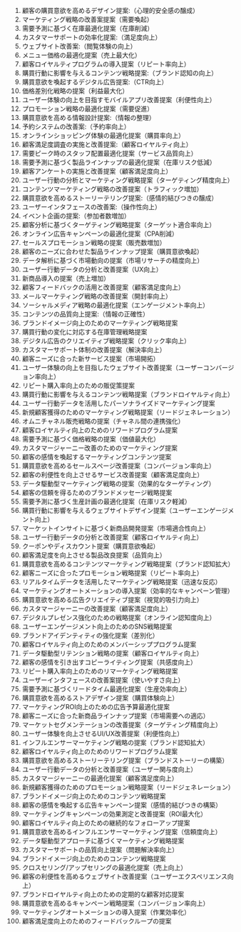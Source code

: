1. 顧客の購買意欲を高めるデザイン提案:（心理的安全感の醸成）
2. マーケティング戦略の改善案提案（需要喚起）
3. 需要予測に基づく在庫最適化提案（在庫削減）
4. カスタマーサポートの効率化提案:（満足度向上）
5. ウェブサイト改善案:（閲覧体験の向上）
6. メニュー価格の最適化提案（売上最大化）
7. 顧客ロイヤルティプログラムの導入提案（リピート率向上）
8. 購買行動に影響を与えるコンテンツ戦略提案:（ブランド認知の向上）
9. 購買意欲を喚起するデジタル広告提案:（CTR向上）
10. 価格差別化戦略の提案（利益最大化）
11. ユーザー体験の向上を目指すモバイルアプリ改善提案（利便性向上）
12. プロモーション戦略の最適化提案（需要促進）
13. 購買意欲を高める情報設計提案:（情報の整理）
14. 予約システムの改善案:（予約率向上）
15. オンラインショッピング体験の最適化提案（購買率向上）
16. 顧客満足度調査の実施と改善提案:（顧客ロイヤルティ向上）
17. 需要ピーク時のスタッフ配置最適化提案（サービス品質向上）
18. 需要予測に基づく製品ラインナップの最適化提案（在庫リスク低減）
19. 顧客アンケートの実施と改善提案（顧客満足度向上）
20. ユーザー行動の分析とマーケティング戦略提案（ターゲティング精度向上）
21. コンテンツマーケティング戦略の改善提案（トラフィック増加）
22. 購買意欲を高めるストーリーテリング提案:（感情的結びつきの醸成）
23. ユーザーインタフェースの改善案:（操作性向上）
24. イベント企画の提案:（参加者数増加）
25. 顧客分析に基づくターゲティング戦略提案（ターゲット適合率向上）
26. オンライン広告キャンペーンの最適化提案（CPA削減）
27. セールスプロモーション戦略の提案（販売数増加）
28. 顧客のニーズに合わせた製品ラインナップ提案（購買意欲喚起）
29. データ解析に基づく市場動向の提案（市場リサーチの精度向上）
30. ユーザー行動データの分析と改善提案（UX向上）
31. 新商品導入の提案（売上増加）
32. 顧客フィードバックの活用と改善提案（顧客満足度向上）
33. メールマーケティング戦略の改善提案（開封率向上）
34. ソーシャルメディア戦略の最適化提案（エンゲージメント率向上）
35. コンテンツの品質向上提案:（情報の正確性）
36. ブランドイメージ向上のためのマーケティング戦略提案
37. 購買行動の変化に対応する在庫管理戦略提案
38. デジタル広告のクリエイティブ戦略提案（クリック率向上）
39. カスタマーサポート体制の改善提案（解決率向上）
40. 顧客ニーズに合った新サービス提案（市場開拓）
41. ユーザー体験の向上を目指したウェブサイト改善提案（ユーザーコンバージョン率向上）
42. リピート購入率向上のための販促策提案
43. 購買行動に影響を与えるコンテンツ戦略提案（ブランドロイヤルティ向上）
44. ユーザー行動データを活用したパーソナライズドマーケティング提案
45. 新規顧客獲得のためのマーケティング戦略提案（リードジェネレーション）
46. オムニチャネル販売戦略の提案（チャネル間の連携強化）
47. 顧客ロイヤルティ向上のためのリワードプログラム提案
48. 需要予測に基づく価格戦略の提案（価値最大化）
49. カスタマージャーニー改善のためのマーケティング提案
50. 顧客の感情を喚起するマーケティングコンテンツ提案
51. 購買意欲を高めるセールスページ改善提案（コンバージョン率向上）
52. 顧客の利便性を向上させるサービス改善提案（顧客満足度向上）
53. データ駆動型マーケティング戦略の提案（効果的なターゲティング）
54. 顧客の信頼を得るためのブランドメッセージ戦略提案
55. 需要予測に基づく生産計画の最適化提案（在庫リスク軽減）
56. 購買行動に影響を与えるウェブサイトデザイン提案（ユーザーエンゲージメント向上）
57. マーケットインサイトに基づく新商品開発提案（市場適合性向上）
58. ユーザー行動データの分析と改善提案（顧客ロイヤルティ向上）
59. クーポンやディスカウント提案（購買意欲喚起）
60. 顧客満足度を向上させる製品改良提案（品質向上）
61. 購買意欲を高めるコンテンツマーケティング戦略提案（ブランド認知拡大）
62. 顧客ニーズに合ったプロモーション戦略提案（リピート率向上）
63. リアルタイムデータを活用したマーケティング戦略提案（迅速な反応）
64. マーケティングオートメーションの導入提案（効率的なキャンペーン管理）
65. 購買意欲を高める広告クリエイティブ提案（視覚的吸引力向上）
66. カスタマージャーニーの改善提案（顧客満足度向上）
67. デジタルプレゼンス強化のための戦略提案（オンライン認知度向上）
68. ユーザーエンゲージメント向上のためのSNS戦略提案
69. ブランドアイデンティティの強化提案（差別化）
70. 顧客ロイヤルティ向上のためのメンバーシッププログラム提案
71. データ駆動型リテンション戦略の提案（顧客ロイヤルティ向上）
72. 顧客の感情を引き出すコピーライティング提案（共感度向上）
73. リピート購入率向上のためのリマーケティング戦略提案
74. ユーザーインタフェースの改善案提案（使いやすさ向上）
75. 需要予測に基づくリードタイム最適化提案（生産効率向上）
76. 購買意欲を高めるストアデザイン提案（購買体験向上）
77. マーケティングROI向上のための広告予算最適化提案
78. 顧客ニーズに合った新商品ラインナップ提案（市場需要への適応）
79. マーケットセグメンテーションの改善提案（ターゲティング精度向上）
80. ユーザー体験を向上させるUI/UX改善提案（利便性向上）
81. インフルエンサーマーケティング戦略の提案（ブランド認知拡大）
82. 顧客ロイヤルティ向上のためのリワードプログラム提案
83. 購買意欲を高めるストーリーテリング提案（ブランドストーリーの構築）
84. ユーザー行動データの分析と改善提案（ユーザー関与度向上）
85. カスタマージャーニーの最適化提案（顧客満足度向上）
86. 新規顧客獲得のためのプロモーション戦略提案（リードジェネレーション）
87. ブランドイメージ向上のためのコンテンツ戦略提案
88. 顧客の感情を喚起する広告キャンペーン提案（感情的結びつきの構築）
89. マーケティングキャンペーンの効果測定と改善提案（ROI最大化）
90. 顧客ロイヤルティ向上のための継続的なフォローアップ提案
91. 購買意欲を高めるインフルエンサーマーケティング提案（信頼度向上）
92. データ駆動型アプローチに基づくマーケティング戦略提案
93. カスタマーサポートの品質向上提案（問題解決率向上）
94. ブランドイメージ向上のためのコンテンツ戦略提案
95. クロスセリング/アップセリングの最適化提案（売上向上）
96. 顧客の利便性を高めるウェブサイト改善提案（ユーザーエクスペリエンス向上）
97. ブランドロイヤルティ向上のための定期的な顧客対応提案
98. 購買意欲を高めるキャンペーン戦略提案（コンバージョン率向上）
99. マーケティングオートメーションの導入提案（作業効率化）
100. 顧客満足度向上のためのフィードバックループの提案